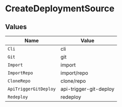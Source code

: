 # CreateDeploymentSource


## Values

| Name                   | Value                  |
| ---------------------- | ---------------------- |
| `Cli`                  | cli                    |
| `Git`                  | git                    |
| `Import`               | import                 |
| `ImportRepo`           | import/repo            |
| `CloneRepo`            | clone/repo             |
| `ApiTriggerGitDeploy`  | api-trigger-git-deploy |
| `Redeploy`             | redeploy               |